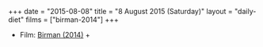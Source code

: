 +++
date = "2015-08-08"
title = "8 August 2015 (Saturday)"
layout = "daily-diet"
films = ["birman-2014"]
+++

<ul>
<li class="entry Film">Film: <a href="/films/birman-2014">Birman (2014)</a> +</li>
</ul>